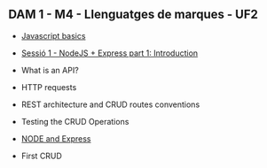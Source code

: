 ## DAM 1 - M4 - Llenguatges de marques - UF2
- [Javascript basics](extras/javascript_basics.md)



- [Sessió 1 - NodeJS + Express part 1: Introduction](Sesion1/01_NodeJS_Express_part_1__Introduction.md)


- What is an API?
- HTTP requests
- REST architecture and CRUD routes conventions
- Testing the CRUD Operations
- [NODE and Express](Sesion1/what_is_node_express_first_app.md)
- First CRUD 

<!-- 
 [Sessió 2 -  NodeJS + Express part 1: Introduction](01%20NodeJS_Express_part_1-%20Introduction%20.md)
- What is an API?-
- HTTP requests
- REST architecture and CRUD routes conventions
- Testing the CRUD Operations
- First CRUD

-->